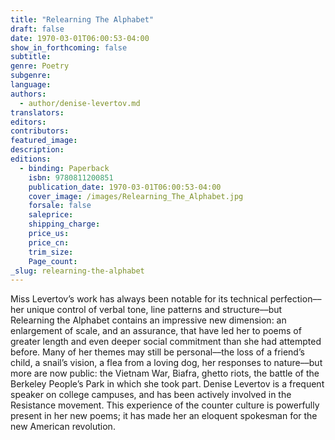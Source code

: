 ```yaml
---
title: "Relearning The Alphabet"
draft: false
date: 1970-03-01T06:00:53-04:00
show_in_forthcoming: false
subtitle:
genre: Poetry
subgenre:
language:
authors:
  - author/denise-levertov.md
translators:
editors:
contributors:
featured_image:
description:
editions:
  - binding: Paperback
    isbn: 9780811200851
    publication_date: 1970-03-01T06:00:53-04:00
    cover_image: /images/Relearning_The_Alphabet.jpg
    forsale: false
    saleprice:
    shipping_charge:
    price_us:
    price_cn:
    trim_size:
    Page_count:
_slug: relearning-the-alphabet
---
```


Miss Levertov’s work has always been notable for its technical perfection––her unique control of verbal tone, line patterns and structure––but Relearning the Alphabet contains an impressive new dimension: an enlargement of scale, and an assurance, that have led her to poems of greater length and even deeper social commitment than she had attempted before. Many of her themes may still be personal––the loss of a friend’s child, a snail’s vision, a flea from a loving dog, her responses to nature––but more are now public: the Vietnam War, Biafra, ghetto riots, the battle of the Berkeley People’s Park in which she took part. Denise Levertov is a frequent speaker on college campuses, and has been actively involved in the Resistance movement. This experience of the counter culture is powerfully present in her new poems; it has made her an eloquent spokesman for the new American revolution.

